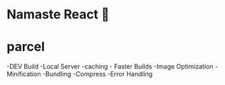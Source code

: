 # Namaste React 🚀


# parcel
 -DEV Build
 -Local Server
 -caching - Faster Builds
 -Image Optimization
 -Minification
 -Bundling
 -Compress
 -Error Handling